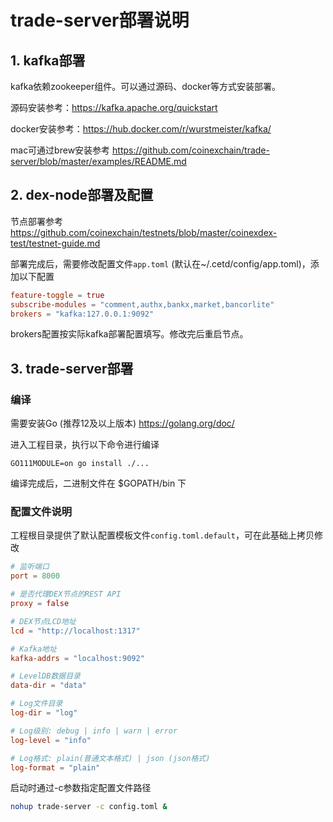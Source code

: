 # trade-server部署说明

## 1. kafka部署

kafka依赖zookeeper组件。可以通过源码、docker等方式安装部署。

源码安装参考：https://kafka.apache.org/quickstart

docker安装参考：https://hub.docker.com/r/wurstmeister/kafka/

mac可通过brew安装参考 https://github.com/coinexchain/trade-server/blob/master/examples/README.md

## 2. dex-node部署及配置

节点部署参考 https://github.com/coinexchain/testnets/blob/master/coinexdex-test/testnet-guide.md

部署完成后，需要修改配置文件``app.toml`` (默认在~/.cetd/config/app.toml)，添加以下配置

```toml
feature-toggle = true
subscribe-modules = "comment,authx,bankx,market,bancorlite"
brokers = "kafka:127.0.0.1:9092"
```

brokers配置按实际kafka部署配置填写。修改完后重启节点。

## 3. trade-server部署

### 编译

需要安装Go (推荐12及以上版本) https://golang.org/doc/

进入工程目录，执行以下命令进行编译

```shell
GO111MODULE=on go install ./...
```

编译完成后，二进制文件在 $GOPATH/bin 下

### 配置文件说明

工程根目录提供了默认配置模板文件`config.toml.default`，可在此基础上拷贝修改

```toml
# 监听端口
port = 8000

# 是否代理DEX节点的REST API
proxy = false 

# DEX节点LCD地址
lcd = "http://localhost:1317"

# Kafka地址
kafka-addrs = "localhost:9092"

# LevelDB数据目录
data-dir = "data"

# Log文件目录
log-dir = "log"

# Log级别: debug | info | warn | error
log-level = "info"

# Log格式: plain(普通文本格式) | json (json格式)
log-format = "plain"
```

启动时通过-c参数指定配置文件路径

```bash
nohup trade-server -c config.toml &
```